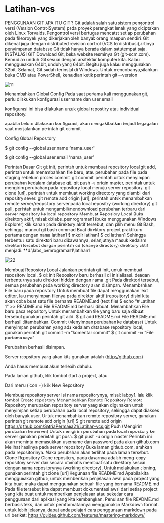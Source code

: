 # Latihan-vcs
PENGGUNAAN GIT
APA ITU GIT ?
Git adalah salah satu sistem pengontrol versi (Version ControlSystem) pada proyek perangkat lunak yang diciptakan oleh Linux Torvalds.
Pengontrol versi bertugas mencatat setiap perubahan pada fileproyek yang dikerjakan oleh banyak orang maupun sendiri.
Git dikenal juga dengan distributed revision control (VCS terdistribusi),artinya penyimpanan database Git tidak hanya berada dalam satutempat saja.
INSTALASI GIT
Download Git, buka website resminya Git (git-scm.com).
Kemudian unduh Git sesuai dengan arsitektur komputer kita. Kalau menggunakan 64bit, unduh yang 64bit. Begitu juga kalau menggunakan 32bit.
Selamat, Git sudah terinstal di Windows. Untuk mencobanya,silahkan buka CMD atau PowerShell, kemudian ketik perintah
git --version


![11](https://user-images.githubusercontent.com/73052087/96370863-84bb6f00-1189-11eb-98e9-0ffe8ba83ab2.png)


Menambahkan Global Config
Pada saat pertama kali menggunakan git, perlu dilakukan konfigurasi user.name dan user.email

konfigurasi ini bisa dilakukan untuk global repostiry atau individual repository.

apabila belum dilakukan konfigurasi, akan mengakibatkan terjadi kegagalan saat menjalankan perintah git commit

Config Global Repository

$ git config --global user.name “nama_user"

$ git config --global user.email “nama_user”

Perintah Dasar Git
git init, perintah untuk membuat repository local
git add, perintah untuk menambahkan file baru, atau perubahan pada file pada staging sebelum proses commit.
git commit, perintah untuk menyimpan perubahan kedalam database git.
git push -u origin master, perintah untuk mengirim perubahan pada repository local menuju server repository.
git clone [url], perintah untuk membuat working directory yang diambil dari repositry sever.
git remote add origin [url], perintah untuk menambahkan remote server/reopsitory server pada local repositry (working directory)
git pull, perintah untuk mengambil/mendownload perubahan terbaru dari server repository ke local repository
Membuat Reposiory Local
Buka direktory aktif, misal: d:\labs_pemrograman1 (buka menggunakan Windows Explorer)
klik kanan pada direktory aktif tersebut, dan pilih menu Git Bash, sehingga muncul git bash commad
Buat direktory project praktikum pertama dengan nama latihan1 $ mkdir latihan1 $ cd latihan1
Sehingga terbentuk satu direktori baru dibawahnya, selanjutnya masuk kedalam direktori tersebut dengan perintah cd (change directory)
direktory aktif menjadi: **d:\labs_pemrograman1\latihan1


![22](https://user-images.githubusercontent.com/73052087/96370881-93098b00-1189-11eb-809a-aecf7413afbc.png)

Membuat Reposiory Local
Jalankan perintah git init, untuk membuat repository local. $ git init
Repository baru berhasil di inisialisasi, dengan terbentuknya satu direktori hidden dengan nama .git
Pada direktori tersebut, semua perubahan pada working directory akan disimpan.
Menambahkan File baru pada repository
Untuk membuat file dapat menggunakan text editor, lalu menyimpan filenya pada direktori aktif (repository)
disini kita akan coba buat satu file bernama README.md (text file) $ echo “# Latihan 1” >> README.md
File README.md berhasil dibuat.
Menambahkan File baru pada repository
Untuk menambahkan file yang baru saja dibuat tersebut gunakan perintah git add. $ git add README.md
File README.md berhasil ditambahkan.
Commit (Menyimpan perubahan ke database)
Untuk menyimpan perubahan yang ada kedalam database repository local, gunakan perintah git commit -m “komentar commit” $ git commit -m “File pertama saya”

Perubahan berhasil disimpan.

Server reopsitory yang akan kita gunakan adalah (http://github.com)

Anda harus membuat akun terlebih dahulu.

Pada laman github, klik tombol start a project, atau

Dari menu (icon +) klik New Repository

Membuat repository server
Isi nama repositorynya, misal: labpy1.
lalu klik tombol Create repository
Menambahkan Remote Repository
Remote Repository merupakan repository server yang akan digunakan untuk menyimpan setiap perubahan pada local repository, sehingga dapat diakses oleh banyak user.
Untuk menambahkan remote repository server, gunakan perintah git remote add origin [url] $ git remote add origin https://github.com/SatriaPermana21/Latihan-vcs.git
Push (Mengirim perubahan ke server)
Untuk mengirim perubahan pada local repository ke server gunakan perintah git push. $ git push -u origin master
Perintah ini akan meminta memasukkan username dan password pada akun github.com
Melihat hasilnya pada server repository
Buka laman github.com, arahkan pada repositorinya.
Maka perubahan akan terlihat pada laman tersebut.
Clone Repository
Clone repository, pada dasarnya adalah meng-copy repository server dan secara otomatis membuat satu direktory sesuai dengan nama repositorynya (working directory).
Untuk melakukan cloning, gunakan perintah git clone [url]
Kegunaan file README.md
Apabila kita menggunakan github, untuk memberikan penjelasan awal pada project yang kita buat, maka dapat menggunakan sebuah file yang bernama README.md
Pada file tersebut kita dapat membuat dokumentasi awal dari setiap project yang kita buat untuk memberikan penjelasan atau sekedar cara penggunaan dari aplikasi yang kita kembangkan.
Penulisan file README.md berbasis teks, dan untuk pemformatannya menggunakan Markdown format.
untuk lebih jelasnya, dapat anda pelajari cara penggunaan markdown pada url berikut: https://guides.github.com/features/mastering-markdown/
